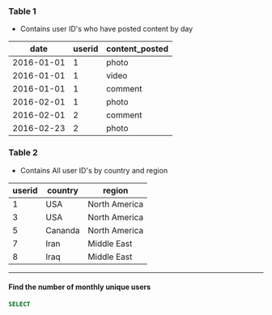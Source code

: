 ### Table 1
- Contains user ID's who have posted content by day

date | userid | content_posted
----| --- | ----
2016-01-01 | 1 | photo
2016-01-01 | 1 | video
2016-01-01 | 1 | comment
2016-02-01 | 1 | photo
2016-02-01 | 2 | comment
2016-02-23 | 2 | photo

### Table 2
- Contains All user ID's by country and region

userid | country | region
--- | --- | ----
1 | USA | North America
3 | USA | North America
5 | Cananda | North America
7 | Iran | Middle East
8 | Iraq | Middle East


-------

#### Find the number of monthly unique users

```sql
SELECT 
